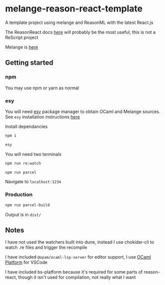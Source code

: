 # melange-reason-react-template

A template project using melange and ReasonML with the latest React.js

The ReasonReact docs [here](https://reasonml.github.io/reason-react/docs/en/intro-example) will probably be the most useful, this is not a ReScript project

Melange is [here](https://jchavarri.github.io/melange-docs/)

## Getting started

### npm

You may use npm or yarn as normal

### esy

You will need [esy](https://esy.sh) package manager to obtain OCaml and Melange sources. See `esy` installation instructions [here](https://esy.sh/docs/en/getting-started.html#install-esy)

Install dependancies

```bash
npm i
```

```bash
esy
```

You will need two terminals

```bash
npm run re:watch
```

```bash
npm run parcel
```

Navigate to `localhost:1234`

### Production

```bash
npm run parcel-build
```

Output is in `dist/`

## Notes

I have not used the watchers built into dune, instead I use chokidar-cli to watch .re files and trigger the recompile

I have included `@opam/ocaml-lsp-server` for editor support, I use [OCaml Platform](https://marketplace.visualstudio.com/items?itemName=ocamllabs.ocaml-platform) for VSCode

I have included bs-platform because it's required for some parts of reason-react, though it isn't used for compilation, not really what I want

